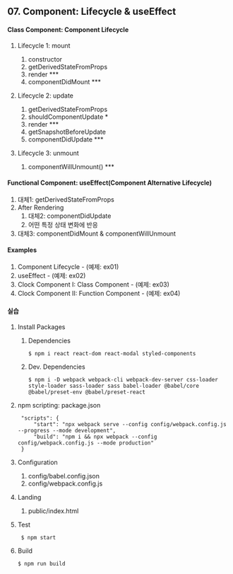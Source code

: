 ## 07. Component: Lifecycle & useEffect

#### Class Component: Component Lifecycle
1. Lifecycle 1: mount
    1) constructor
    2) getDerivedStateFromProps
    3) render ***
    4) componentDidMount ***

2. Lifecycle 2: update
    1) getDerivedStateFromProps
    2) shouldComponentUpdate *
    3) render ***
    4) getSnapshotBeforeUpdate
    5) componentDidUpdate ***

3. Lifecycle 3: unmount
    1) componentWillUnmount() ***

#### Functional Component: useEffect(Component Alternative Lifecycle)
1. 대체1: getDerivedStateFromProps
2. After Rendering
   1) 대체2: componentDidUpdate 
   2) 어떤 특정 상태 변화에 반응
3. 대체3: componentDidMount & componentWillUnmount

#### Examples
1. Component Lifecycle - (예제: ex01)
2. useEffect - (예제: ex02)
3. Clock Component I: Class Component - (예제: ex03)
4. Clock Component II: Function Component - (예제: ex04)

#### 실습
1. Install Packages
   1) Dependencies
      ```
      $ npm i react react-dom react-modal styled-components
      ```

   2) Dev. Dependencies

      ```
      $ npm i -D webpack webpack-cli webpack-dev-server css-loader style-loader sass-loader sass babel-loader @babel/core @babel/preset-env @babel/preset-react 
      ```

2. npm scripting: package.json

   ```
    "scripts": {
        "start": "npx webpack serve --config config/webpack.config.js --progress --mode development",
        "build": "npm i && npx webpack --config config/webpack.config.js --mode production"
    }
   ```
   
3. Configuration

   1) config/babel.config.json 
   2) config/webpack.config.js

4. Landing

   1) public/index.html

5. Test
   
   ```
    $ npm start
   ```

6. Build

   ```
   $ npm run build 
   ```
